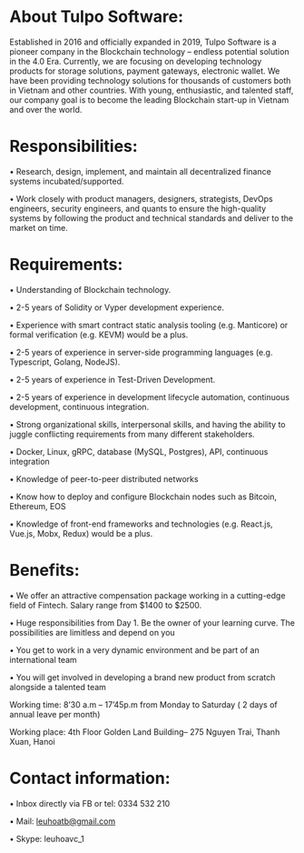 # About Tulpo Software:

Established in 2016 and officially expanded in 2019, Tulpo Software is a pioneer company in the Blockchain technology – endless potential solution in the 4.0 Era. Currently, we are focusing on developing technology products for storage solutions, payment gateways, electronic wallet. We have been providing technology solutions for thousands of customers both in Vietnam and other countries. With young, enthusiastic, and talented staff, our company goal is to become the leading Blockchain start-up in Vietnam and over the world.

# Responsibilities:

•	Research, design, implement, and maintain all decentralized finance systems incubated/supported.

•	Work closely with product managers, designers, strategists, DevOps engineers, security engineers, and quants to ensure the high-quality systems by following the product and technical standards and deliver to the market on time.

# Requirements:

•	Understanding of Blockchain technology.  

•	2-5 years of Solidity or Vyper development experience.

•	Experience with smart contract static analysis tooling (e.g. Manticore) or formal verification (e.g. KEVM) would be a plus.

•	2-5 years of experience in server-side programming languages (e.g. Typescript, Golang, NodeJS).

•	2-5 years of experience in Test-Driven Development.

•	2-5 years of experience in development lifecycle automation, continuous development, continuous integration.

•	Strong organizational skills, interpersonal skills, and having the ability to juggle conflicting requirements from many different stakeholders.

•	Docker, Linux, gRPC, database (MySQL, Postgres), API, continuous integration

•	 Knowledge of peer-to-peer distributed networks

•	Know how to deploy and configure Blockchain nodes such as Bitcoin, Ethereum, EOS

•	Knowledge of front-end frameworks and technologies (e.g. React.js, Vue.js, Mobx, Redux) would be a plus.

# Benefits:

•	We offer an attractive compensation package working in a cutting-edge field of Fintech. Salary range from $1400 to $2500.

•	Huge responsibilities from Day 1. Be the owner of your learning curve. The possibilities are limitless and depend on you

•	You get to work in a very dynamic environment and be part of an international team

•	You will get involved in developing a brand new product from scratch alongside a talented team

Working time: 8’30 a.m – 17’45p.m from Monday to Saturday ( 2 days of annual leave per month)

Working place: 4th Floor Golden Land Building– 275 Nguyen Trai, Thanh Xuan, Hanoi

# Contact information:

•	Inbox directly via FB or tel: 0334 532 210

•	Mail: leuhoatb@gmail.com

•	Skype: leuhoavc_1



 

